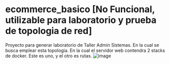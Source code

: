 # ecommerce_basico [No Funcional, utilizable para laboratorio y prueba de topologia de red]

Proyecto para generar laboratorio de Taller Admin Sistemas. En la cual se busca emplear esta topologia. En la cual el servidor web contendra 2 stacks de docker. Este es uno, y el otro es rutas.
![image](https://github.com/user-attachments/assets/2ab0e418-2fab-47cc-8d15-f38e64c569b1)
